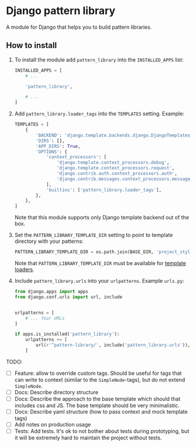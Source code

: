 # Django pattern library

A module for Django that helps you to build pattern libraries.


## How to install

1. To install the module add `pattern_library` into the `INSTALLED_APPS` list:

    ```python
    INSTALLED_APPS = [
        # ...

        'pattern_library',

        # ...
    ]
    ```

2. Add `pattern_library.loader_tags` into the `TEMPLATES` setting. Example:

    ```python
    TEMPLATES = [
        {
            'BACKEND': 'django.template.backends.django.DjangoTemplates',
            'DIRS': [],
            'APP_DIRS': True,
            'OPTIONS': {
                'context_processors': [
                    'django.template.context_processors.debug',
                    'django.template.context_processors.request',
                    'django.contrib.auth.context_processors.auth',
                    'django.contrib.messages.context_processors.messages',
                ],
                'builtins': ['pattern_library.loader_tags'],
            },
        },
    ]
    ```

    Note that this module supports only Django template backend out of the box.

3. Set the `PATTERN_LIBRARY_TEMPLATE_DIR` setting to point to template directory with your patterns:

    ```python
    PATTERN_LIBRARY_TEMPLATE_DIR = os.path.join(BASE_DIR, 'project_styleguide', 'templates')
    ```

    Note that `PATTERN_LIBRARY_TEMPLATE_DIR` must be available for
    [template loaders](https://docs.djangoproject.com/en/1.11/ref/templates/api/#loader-types).

4. Include `pattern_library.urls` into your `urlpatterns`. Example `urls.py`:

    ```python
    from django.apps import apps
    from django.conf.urls import url, include


    urlpatterns = [
        # ... Your URLs
    ]

    if apps.is_installed('pattern_library'):
        urlpatterns += [
            url(r'^pattern-library/', include('pattern_library.urls')),
        ]
    ```


TODO:

- [ ] Feature: allow to override custom tags.
    Should be useful for tags that can write to context (similar to the `SimpleNode`-tags),
    but do not extend `SimpleNode`.
- [ ] Docs: Describe directory structure
- [ ] Docs: Describe the approach to the base template
    which should that includes css and JS.
    The base template should be very minimalistic.
- [ ] Docs: Describe yaml structure
    (how to pass context and mock template tags)
- [ ] Add notes on production usage
- [ ] Tests: Add tests.
    It's ok to not bother about tests during prototyping,
    but it will be extremely hard to maintain
    the project without tests.
